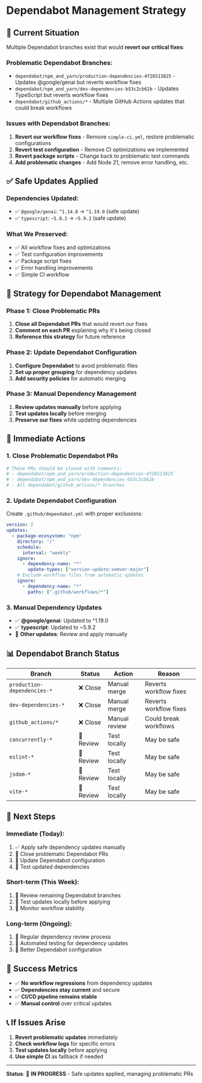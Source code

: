 # Dependabot Management Strategy

## 🚨 **Current Situation**

Multiple Dependabot branches exist that would **revert our critical fixes**:

### **Problematic Dependabot Branches**:
- `dependabot/npm_and_yarn/production-dependencies-4f26513825` - Updates @google/genai but reverts workflow fixes
- `dependabot/npm_and_yarn/dev-dependencies-b53c2cb62b` - Updates TypeScript but reverts workflow fixes
- `dependabot/github_actions/*` - Multiple GitHub Actions updates that could break workflows

### **Issues with Dependabot Branches**:
1. **Revert our workflow fixes** - Remove `simple-ci.yml`, restore problematic configurations
2. **Revert test configuration** - Remove CI optimizations we implemented
3. **Revert package scripts** - Change back to problematic test commands
4. **Add problematic changes** - Add Node 21, remove error handling, etc.

## ✅ **Safe Updates Applied**

### **Dependencies Updated**:
- ✅ `@google/genai`: `^1.14.0` → `^1.19.0` (safe update)
- ✅ `typescript`: `~5.8.2` → `~5.9.2` (safe update)

### **What We Preserved**:
- ✅ All workflow fixes and optimizations
- ✅ Test configuration improvements
- ✅ Package script fixes
- ✅ Error handling improvements
- ✅ Simple CI workflow

## 🎯 **Strategy for Dependabot Management**

### **Phase 1: Close Problematic PRs**
1. **Close all Dependabot PRs** that would revert our fixes
2. **Comment on each PR** explaining why it's being closed
3. **Reference this strategy** for future reference

### **Phase 2: Update Dependabot Configuration**
1. **Configure Dependabot** to avoid problematic files
2. **Set up proper grouping** for dependency updates
3. **Add security policies** for automatic merging

### **Phase 3: Manual Dependency Management**
1. **Review updates manually** before applying
2. **Test updates locally** before merging
3. **Preserve our fixes** while updating dependencies

## 🔧 **Immediate Actions**

### **1. Close Problematic Dependabot PRs**
```bash
# These PRs should be closed with comments:
# - dependabot/npm_and_yarn/production-dependencies-4f26513825
# - dependabot/npm_and_yarn/dev-dependencies-b53c2cb62b
# - All dependabot/github_actions/* branches
```

### **2. Update Dependabot Configuration**
Create `.github/dependabot.yml` with proper exclusions:

```yaml
version: 2
updates:
  - package-ecosystem: "npm"
    directory: "/"
    schedule:
      interval: "weekly"
    ignore:
      - dependency-name: "*"
        update-types: ["version-update:semver-major"]
    # Exclude workflow files from automatic updates
    ignore:
      - dependency-name: "*"
        paths: [".github/workflows/*"]
```

### **3. Manual Dependency Updates**
- ✅ **@google/genai**: Updated to ^1.19.0
- ✅ **typescript**: Updated to ~5.9.2
- 🔄 **Other updates**: Review and apply manually

## 📊 **Dependabot Branch Status**

| Branch | Status | Action | Reason |
|--------|--------|--------|--------|
| `production-dependencies-*` | ❌ Close | Manual merge | Reverts workflow fixes |
| `dev-dependencies-*` | ❌ Close | Manual merge | Reverts workflow fixes |
| `github_actions/*` | ❌ Close | Manual review | Could break workflows |
| `concurrently-*` | 🔄 Review | Test locally | May be safe |
| `eslint-*` | 🔄 Review | Test locally | May be safe |
| `jsdom-*` | 🔄 Review | Test locally | May be safe |
| `vite-*` | 🔄 Review | Test locally | May be safe |

## 🚀 **Next Steps**

### **Immediate (Today)**:
1. ✅ Apply safe dependency updates manually
2. 🔄 Close problematic Dependabot PRs
3. 🔄 Update Dependabot configuration
4. 🔄 Test updated dependencies

### **Short-term (This Week)**:
1. 🔄 Review remaining Dependabot branches
2. 🔄 Test updates locally before applying
3. 🔄 Monitor workflow stability

### **Long-term (Ongoing)**:
1. 🔄 Regular dependency review process
2. 🔄 Automated testing for dependency updates
3. 🔄 Better Dependabot configuration

## 🎯 **Success Metrics**

- ✅ **No workflow regressions** from dependency updates
- ✅ **Dependencies stay current** and secure
- ✅ **CI/CD pipeline remains stable**
- ✅ **Manual control** over critical updates

## 📞 **If Issues Arise**

1. **Revert problematic updates** immediately
2. **Check workflow logs** for specific errors
3. **Test updates locally** before applying
4. **Use simple CI** as fallback if needed

---

**Status**: 🔄 **IN PROGRESS** - Safe updates applied, managing problematic PRs
